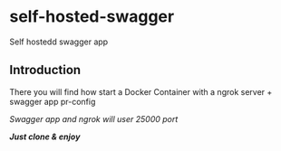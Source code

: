 # self-hosted-swagger
Self hostedd swagger app

## Introduction
There you will find how start a Docker Container with a ngrok server + swagger app pr-config

_Swagger app and ngrok will user 25000 port_

_**Just clone & enjoy**_
